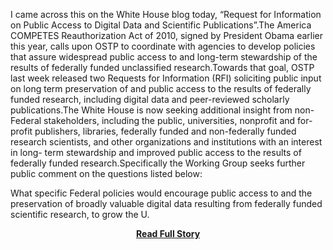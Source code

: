 <p>I came across this on the White House blog today, &ldquo;Request for Information on Public Access to Digital Data and Scientific Publications&rdquo;.The America COMPETES Reauthorization Act of 2010, signed by President Obama earlier this year, calls upon OSTP to coordinate with agencies to develop policies that assure widespread public access to and long-term stewardship of the results of federally funded unclassified research.Towards that goal, OSTP last week released two Requests for Information (RFI) soliciting public input on long term preservation of and public access to the results of federally funded research, including digital data and peer-reviewed scholarly publications.The White House is now seeking additional insight from non-Federal stakeholders, including the public, universities, nonprofit and for-profit publishers, libraries, federally funded and non-federally funded research scientists, and other organizations and institutions with an interest in long- term stewardship and improved public access to the results of federally funded research.Specifically the Working Group seeks further public comment on the questions listed below:

What specific Federal policies would encourage public access to and the preservation of broadly valuable digital data resulting from federally funded scientific research, to grow the U.</p>
<center><p><a href="http://www.apievangelist.com/2011/11/07/can-api-platforms-ensure-access-to-federally-funded-research/" style='padding:25px; font-sze:18px; font-weight: bold;'>Read Full Story</a></p></center>
